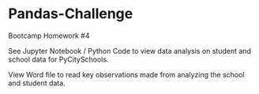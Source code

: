 # Pandas-Challenge
Bootcamp Homework #4

See Jupyter Notebook / Python Code to view data analysis on student and school data for PyCitySchools.

View Word file to read key observations made from analyzing the school and student data. 
